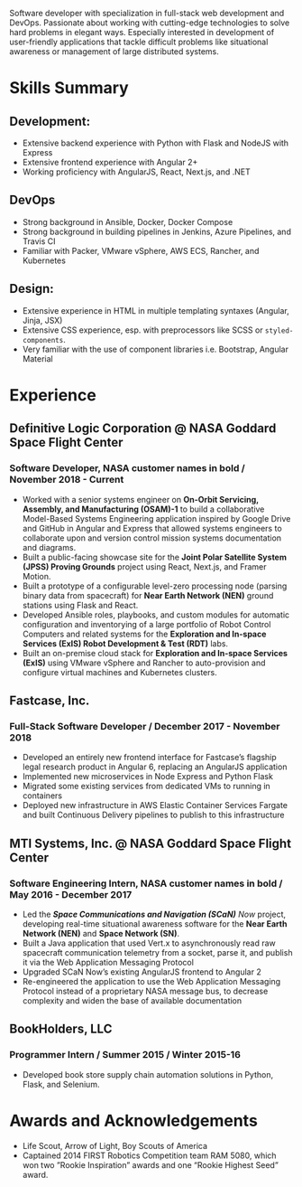 Software developer with specialization in full-stack web development and DevOps. Passionate about working with cutting-edge technologies to solve hard problems in elegant ways. Especially interested in development of user-friendly applications that tackle difficult problems like situational awareness or management of large distributed systems.

# Skills Summary

## Development:

- Extensive backend experience with Python with Flask and NodeJS with Express
- Extensive frontend experience with Angular 2+
- Working proficiency with AngularJS, React, Next.js, and .NET

## DevOps

- Strong background in Ansible, Docker, Docker Compose
- Strong background in building pipelines in Jenkins, Azure Pipelines, and Travis CI
- Familiar with Packer, VMware vSphere, AWS ECS, Rancher, and Kubernetes

## Design:

- Extensive experience in HTML in multiple templating syntaxes (Angular, Jinja, JSX)
- Extensive CSS experience, esp. with preprocessors like SCSS or `styled-components`.
- Very familiar with the use of component libraries i.e. Bootstrap, Angular Material

# Experience

## Definitive Logic Corporation @ NASA Goddard Space Flight Center

### Software Developer, NASA customer names in bold / November 2018 - Current

- Worked with a senior systems engineer on **On-Orbit Servicing, Assembly, and Manufacturing (OSAM)-1** to build a collaborative Model-Based Systems Engineering application inspired by Google Drive and GitHub in Angular and Express that allowed systems engineers to collaborate upon and version control mission systems documentation and diagrams.
- Built a public-facing showcase site for the **Joint Polar Satellite System (JPSS) Proving Grounds** project using React, Next.js, and Framer Motion.
- Built a prototype of a configurable level-zero processing node (parsing binary data from spacecraft) for **Near Earth Network (NEN)** ground stations using Flask and React.
- Developed Ansible roles, playbooks, and custom modules for automatic configuration and inventorying of a large portfolio of Robot Control Computers and related systems for the **Exploration and In-space Services (ExIS) Robot Development & Test (RDT)** labs.
- Built an on-premise cloud stack for **Exploration and In-space Services (ExIS)** using VMware vSphere and Rancher to auto-provision and configure virtual machines and Kubernetes clusters.

## Fastcase, Inc.

### Full-Stack Software Developer / December 2017 - November 2018

- Developed an entirely new frontend interface for Fastcase’s flagship legal research product in Angular 6, replacing an AngularJS application
- Implemented new microservices in Node Express and Python Flask
- Migrated some existing services from dedicated VMs to running in containers
- Deployed new infrastructure in AWS Elastic Container Services Fargate and built Continuous Delivery pipelines to publish to this infrastructure

## MTI Systems, Inc. @ NASA Goddard Space Flight Center

### Software Engineering Intern, NASA customer names in bold / May 2016 - December 2017

- Led the **_Space Communications and Navigation (SCaN)_** _Now_ project, developing real-time situational awareness software for the **Near Earth Network (NEN)** and **Space Network (SN)**.
- Built a Java application that used Vert.x to asynchronously read raw spacecraft communication telemetry from a socket, parse it, and publish it via the Web Application Messaging Protocol
- Upgraded SCaN Now’s existing AngularJS frontend to Angular 2
- Re-engineered the application to use the Web Application Messaging Protocol instead of a proprietary NASA message bus, to decrease complexity and widen the base of available documentation

## BookHolders, LLC

### Programmer Intern / Summer 2015 / Winter 2015-16

- Developed book store supply chain automation solutions in Python, Flask, and Selenium.

# Awards and Acknowledgements

- Life Scout, Arrow of Light, Boy Scouts of America
- Captained 2014 FIRST Robotics Competition team RAM 5080, which won two ”Rookie Inspiration” awards and one “Rookie Highest Seed” award.
